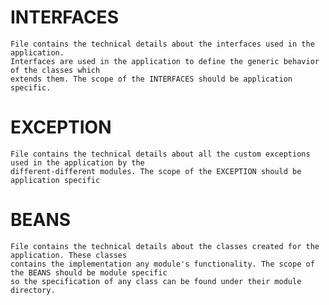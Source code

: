 # INTERFACES

	File contains the technical details about the interfaces used in the application.
	Interfaces are used in the application to define the generic behavior of the classes which
	extends them. The scope of the INTERFACES should be application specific.

# EXCEPTION

	File contains the technical details about all the custom exceptions used in the application by the 
	different-different modules. The scope of the EXCEPTION should be application specific

# BEANS

	File contains the technical details about the classes created for the application. These classes
	contains the implementation any module's functionality. The scope of the BEANS should be module specific
	so the specification of any class can be found under their module directory.